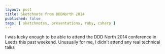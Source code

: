 ```yaml
---
layout: post
title: Sketchnote from DDDNorth 2014
published: false
tags: [ sketchnotes, presentations, ruby, csharp ]
---
```


I was lucky enough to be able to attend the DDD North 2014 conference in Leeds 
this past weekend. Unusually for me, I didn't attend any real technical talks   


